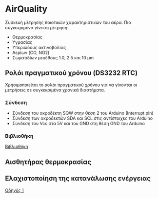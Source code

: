 # AirQuality
Συσκευή μέτρησης ποιοτικών χαρακτηριστικών του αέρα. Πιο συγκεκριμένα γίνεται μέτρηση:
* Θερμοκρασίας
* Υγρασίας
* Υπεριώδους ακτινοβολίας
* Αερίων (CO, NO2)
* Σωματιδίων μεγέθους 1.0, 2.5 και 10 μm

## Ρολόι πραγματικού χρόνου (DS3232 RTC)
Χρησιμοποιείται το ρολόι πραγματικού χρόνου για να γίνονται οι μετρήσεις σε συγκεκριμένα χρονικά διαστήματα.

### Σύνδεση
* Σύνδεση του ακροδέκτη SQW στην θέση 2 του Arduino (Interrupt pin)
* Σύνδεση των ακροδεκτών SDA και SCL στις αντίστοιχες του Arduino
* Σύνδεση του Vcc στα 5V και του GND στη θέση GND του Arduino

### Βιβλιοθήκη
[Βιβλιοθήκη](https://github.com/JChristensen/DS3232RTC)

## Αισθητήρας θερμοκρασίας

## Ελαχιστοποίηση της κατανάλωσης ενέργειας
[Οδηγός 1](https://thekurks.net/blog/2018/1/24/guide-to-arduino-sleep-mode)